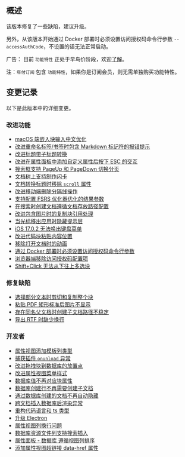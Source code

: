 ## 概述

该版本修复了一些缺陷，建议升级。

另外，从该版本开始通过 Docker 部署时必须设置访问授权码命令行参数 `--accessAuthCode`，不设置的话无法正常启动。

广告： 目前 `功能特性` 正处于早鸟价阶段，欢迎[了解](https://b3log.org/siyuan/pricing.html)。

注：`年付订阅` 包含 `功能特性`，如果你是订阅会员，则无需单独购买功能特性。

## 变更记录

以下是此版本中的详细变更。

### 改进功能

* [macOS 端嵌入块输入中文优化](https://github.com/siyuan-note/siyuan/issues/9216)
* [改进重命名标签/书签时包含 Markdown 标记符的报错提示](https://github.com/siyuan-note/siyuan/issues/9248)
* [改进标题带子标题转换](https://github.com/siyuan-note/siyuan/issues/9264)
* [改进在属性面板中添加自定义属性后按下 ESC 的交互](https://github.com/siyuan-note/siyuan/issues/9282)
* [搜索框支持 PageUp 和 PageDown 切换分页](https://github.com/siyuan-note/siyuan/issues/9284)
* [文档树上支持制作闪卡](https://github.com/siyuan-note/siyuan/issues/9288)
* [文档转换标题时移除 `scroll` 属性](https://github.com/siyuan-note/siyuan/issues/9297)
* [改进移动端删除分隔线操作](https://github.com/siyuan-note/siyuan/issues/9302)
* [支持配置 FSRS 优化器优化的结果参数](https://github.com/siyuan-note/siyuan/issues/9309)
* [在搜索时创建文档遵循文档存放路径配置](https://github.com/siyuan-note/siyuan/issues/9316)
* [改进包含图片时的复制块引用处理](https://github.com/siyuan-note/siyuan/issues/9317)
* [当光标移出应用时隐藏提示层](https://github.com/siyuan-note/siyuan/issues/9318)
* [iOS 17.0.2 无法唤出键盘菜单](https://github.com/siyuan-note/siyuan/issues/9320)
* [改进代码块粘贴内容位置](https://github.com/siyuan-note/siyuan/issues/9323)
* [移除打开文档时的动画](https://github.com/siyuan-note/siyuan/issues/9324)
* [通过 Docker 部署时必须设置访问授权码命令行参数](https://github.com/siyuan-note/siyuan/issues/9328)
* [浏览器端移除访问授权码配置项](https://github.com/siyuan-note/siyuan/issues/9331)
* [Shift+Click 无法从下往上多选块](https://github.com/siyuan-note/siyuan/issues/9334)

### 修复缺陷

* [选择部分文本时剪切和复制整个块](https://github.com/siyuan-note/siyuan/issues/9283)
* [粘贴 PDF 矩形标准后图片不显示](https://github.com/siyuan-note/siyuan/issues/9321)
* [存在同名父文档时创建子文档路径不稳定](https://github.com/siyuan-note/siyuan/issues/9322)
* [导出 RTF 时缺少换行](https://github.com/siyuan-note/siyuan/issues/9325)

### 开发者

* [属性视图添加模板列类型](https://github.com/siyuan-note/siyuan/issues/8766)
* [捕获插件 `onunload` 异常](https://github.com/siyuan-note/siyuan/issues/9240)
* [改进拖拽块到数据库的放置点](https://github.com/siyuan-note/siyuan/issues/9273)
* [改进属性视图菜单样式](https://github.com/siyuan-note/siyuan/issues/9281)
* [数据库值不再对应块属性](https://github.com/siyuan-note/siyuan/issues/9293)
* [数据库创建行不再需要创建子文档](https://github.com/siyuan-note/siyuan/issues/9294)
* [通过数据库创建的文档不再自动隐藏](https://github.com/siyuan-note/siyuan/issues/9298)
* [跨文档插入数据库后渲染异常](https://github.com/siyuan-note/siyuan/issues/9299) 
* [重构代码语言和 ts 类型](https://github.com/siyuan-note/siyuan/pull/9300)
* [升级 Electron](https://github.com/siyuan-note/siyuan/issues/9301)
* [属性视图列换行问题](https://github.com/siyuan-note/siyuan/issues/9303)
* [数据库资源文件列支持搜索插入](https://github.com/siyuan-note/siyuan/issues/9313)
* [属性面板 - 数据库 遵循视图列排序](https://github.com/siyuan-note/siyuan/issues/9319)
* [添加属性视图超链接 data-href 属性](https://github.com/siyuan-note/siyuan/issues/9291)
